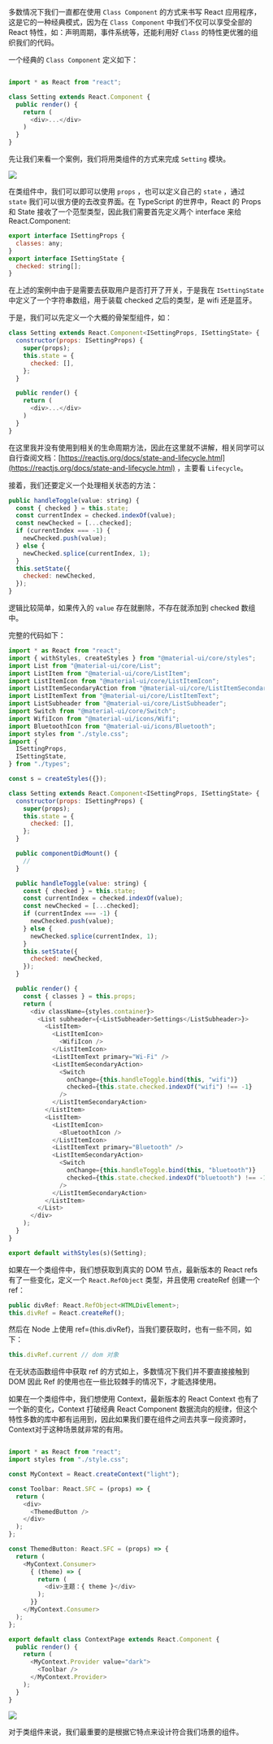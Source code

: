 多数情况下我们一直都在使用 `Class Component` 的方式来书写 React 应用程序，这是它的一种经典模式，因为在 `Class Component` 中我们不仅可以享受全部的 React 特性，如：声明周期，事件系统等，还能利用好 `Class` 的特性更优雅的组织我们的代码。

一个经典的 `Class Component` 定义如下：

```javascript

import * as React from "react";

class Setting extends React.Component {
  public render() {
    return (
      <div>...</div>
    )
  }
}
```

先让我们来看一个案例，我们将用类组件的方式来完成 `Setting` 模块。

![](../images/setting.gif)

在类组件中，我们可以即可以使用 `props` ，也可以定义自己的 `state` ，通过 `state` 我们可以很方便的去改变界面。在 TypeScript 的世界中，React 的 Props 和 State 接收了一个范型类型，因此我们需要首先定义两个 interface 来给 React.Component:

```javascript
export interface ISettingProps {
  classes: any;
}
export interface ISettingState {
  checked: string[];
}
```

在上述的案例中由于是需要去获取用户是否打开了开关，于是我在 `ISettingState` 中定义了一个字符串数组，用于装载 checked 之后的类型，是 wifi 还是蓝牙。

于是，我们可以先定义一个大概的骨架型组件，如：

```javascript
class Setting extends React.Component<ISettingProps, ISettingState> {
  constructor(props: ISettingProps) {
    super(props);
    this.state = {
      checked: [],
    };
  }

  public render() {
    return (
      <div>...</div>
    )
  }
}
```

在这里我并没有使用到相关的生命周期方法，因此在这里就不讲解，相关同学可以自行查阅文档：[https://reactjs.org/docs/state-and-lifecycle.html](https://reactjs.org/docs/state-and-lifecycle.html) ，主要看 `Lifecycle`。

接着，我们还要定义一个处理相关状态的方法：

```javascript
public handleToggle(value: string) {
  const { checked } = this.state;
  const currentIndex = checked.indexOf(value);
  const newChecked = [...checked];
  if (currentIndex === -1) {
    newChecked.push(value);
  } else {
    newChecked.splice(currentIndex, 1);
  }
  this.setState({
    checked: newChecked,
  });
}
```

逻辑比较简单，如果传入的 `value` 存在就删除，不存在就添加到 checked 数组中。

完整的代码如下：

```javascript
import * as React from "react";
import { withStyles, createStyles } from "@material-ui/core/styles";
import List from "@material-ui/core/List";
import ListItem from "@material-ui/core/ListItem";
import ListItemIcon from "@material-ui/core/ListItemIcon";
import ListItemSecondaryAction from "@material-ui/core/ListItemSecondaryAction";
import ListItemText from "@material-ui/core/ListItemText";
import ListSubheader from "@material-ui/core/ListSubheader";
import Switch from "@material-ui/core/Switch";
import WifiIcon from "@material-ui/icons/Wifi";
import BluetoothIcon from "@material-ui/icons/Bluetooth";
import styles from "./style.css";
import {
  ISettingProps,
  ISettingState,
} from "./types";

const s = createStyles({});

class Setting extends React.Component<ISettingProps, ISettingState> {
  constructor(props: ISettingProps) {
    super(props);
    this.state = {
      checked: [],
    };
  }

  public componentDidMount() {
    //
  }

  public handleToggle(value: string) {
    const { checked } = this.state;
    const currentIndex = checked.indexOf(value);
    const newChecked = [...checked];
    if (currentIndex === -1) {
      newChecked.push(value);
    } else {
      newChecked.splice(currentIndex, 1);
    }
    this.setState({
      checked: newChecked,
    });
  }

  public render() {
    const { classes } = this.props;
    return (
      <div className={styles.container}>
        <List subheader={<ListSubheader>Settings</ListSubheader>}>
          <ListItem>
            <ListItemIcon>
              <WifiIcon />
            </ListItemIcon>
            <ListItemText primary="Wi-Fi" />
            <ListItemSecondaryAction>
              <Switch
                onChange={this.handleToggle.bind(this, "wifi")}
                checked={this.state.checked.indexOf("wifi") !== -1}
              />
            </ListItemSecondaryAction>
          </ListItem>
          <ListItem>
            <ListItemIcon>
              <BluetoothIcon />
            </ListItemIcon>
            <ListItemText primary="Bluetooth" />
            <ListItemSecondaryAction>
              <Switch
                onChange={this.handleToggle.bind(this, "bluetooth")}
                checked={this.state.checked.indexOf("bluetooth") !== -1}
              />
            </ListItemSecondaryAction>
          </ListItem>
        </List>
      </div>
    );
  }
}

export default withStyles(s)(Setting);

```

如果在一个类组件中，我们想获取到真实的 DOM 节点，最新版本的 React refs 有了一些变化，定义一个 `React.RefObject` 类型，并且使用 createRef 创建一个 ref：

```javascript
public divRef: React.RefObject<HTMLDivElement>;
this.divRef = React.createRef();
```

然后在 Node 上使用 ref={this.divRef}，当我们要获取时，也有一些不同，如下：

```javascript
this.divRef.current // dom 对象
```

在无状态函数组件中获取 ref 的方式如上，多数情况下我们并不要直接接触到 DOM 因此 Ref 的使用也在一些比较棘手的情况下，才能选择使用。

如果在一个类组件中，我们想使用 Context，最新版本的 React Context 也有了一个新的变化，Context 打破经典 React Component 数据流向的规律，但这个特性多数的库中都有运用到，因此如果我们要在组件之间去共享一段资源时，Context对于这种场景就非常的有用。

```javascript

import * as React from "react";
import styles from "./style.css";

const MyContext = React.createContext("light");

const Toolbar: React.SFC = (props) => {
  return (
    <div>
      <ThemedButton />
    </div>
  );
};

const ThemedButton: React.SFC = (props) => {
  return (
    <MyContext.Consumer>
      { (theme) => {
        return (
          <div>主题：{ theme }</div>
        );
      }}
    </MyContext.Consumer>
  );
};

export default class ContextPage extends React.Component {
  public render() {
    return (
      <MyContext.Provider value="dark">
        <Toolbar />
      </MyContext.Provider>
    );
  }
}

```

![](../images/chap-04-02.png)

对于类组件来说，我们最重要的是根据它特点来设计符合我们场景的组件。
